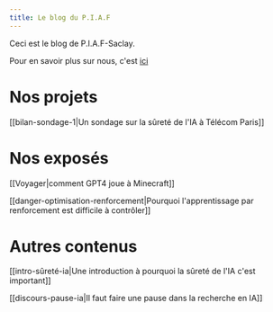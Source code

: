 ```yaml
---
title: Le blog du P.I.A.F
---
```


Ceci est le blog de P.I.A.F-Saclay.

Pour en savoir plus sur nous, c'est [ici](https://github.com/ai-safety-saclay)


# Nos projets

[[bilan-sondage-1|Un sondage sur la sûreté de l'IA à Télécom Paris]]


# Nos exposés


[[Voyager|comment GPT4 joue à Minecraft]]

[[danger-optimisation-renforcement|Pourquoi l'apprentissage par renforcement est difficile à contrôler]]

# Autres contenus

[[intro-sûreté-ia|Une introduction à pourquoi la sûreté de l'IA c'est important]]

[[discours-pause-ia|Il faut faire une pause dans la recherche en IA]]